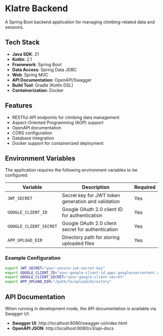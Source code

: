 # Klatre Backend

A Spring Boot backend application for managing climbing-related data and sessions.

## Tech Stack

- **Java SDK**: 21
- **Kotlin**: 2.1
- **Framework**: Spring Boot
- **Data Access**: Spring Data JDBC
- **Web**: Spring MVC
- **API Documentation**: OpenAPI/Swagger
- **Build Tool**: Gradle (Kotlin DSL)
- **Containerization**: Docker

## Features

- RESTful API endpoints for climbing data management
- Aspect-Oriented Programming (AOP) support
- OpenAPI documentation
- CORS configuration
- Database integration
- Docker support for containerized deployment

## Environment Variables

The application requires the following environment variables to be configured:

| Variable | Description | Required |
|----------|-------------|----------|
| `JWT_SECRET` | Secret key for JWT token generation and validation | Yes |
| `GOOGLE_CLIENT_ID` | Google OAuth 2.0 client ID for authentication | Yes |
| `GOOGLE_CLIENT_SECRET` | Google OAuth 2.0 client secret for authentication | Yes |
| `APP_UPLOAD_DIR` | Directory path for storing uploaded files | Yes |

### Example Configuration

```bash
export JWT_SECRET="your-secure-jwt-secret-key"
export GOOGLE_CLIENT_ID="your-google-client-id.apps.googleusercontent.com"
export GOOGLE_CLIENT_SECRET="your-google-client-secret"
export APP_UPLOAD_DIR="/path/to/upload/directory"
```

## API Documentation

When running in development mode, the API documentation is available via Swagger UI:

- **Swagger UI**: http://localhost:8080/swagger-ui/index.html
- **OpenAPI JSON**: http://localhost:8080/v3/api-docs

